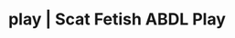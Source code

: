 ---
categories:
- NSFW Art
- Tattooed Beauties
- Ethical Porn
- Alt Aesthetic
- Immersive Erotica
image: /assets/images/1747714247634.webp
layout: post
schema:
  description: Premium adult content featuring Scat Fetish, ABDL Play. High-quality
    images with provocative themes.
  keywords:
  - ASMR Porn
  - ABDL Play
  - Alt Aesthetic
  - Inclusive Desire
  - Slow Burn
  - Body Positivity
  - Scat Fetish
  name: 1747714247634 | Scat Fetish ABDL Play
  type: VisualArtwork
seo:
  description: Featured content with artistic Scat Fetish, ABDL Play. HD images available.
  keywords: Scat Fetish, ABDL Play
  og_image: /assets/images/1747714247634.webp
  schema_type: VisualArtwork
tags:
- '#play'
- Scat Fetish
- ABDL Play
title: play | Scat Fetish ABDL Play
---